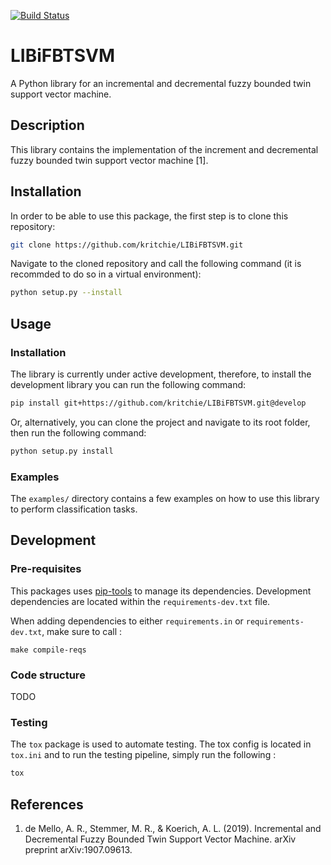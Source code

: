 
[![Build Status](https://dev.azure.com/karlritchie1/LIBiFBTSVM/_apis/build/status/kritchie.LIBiFBTSVM?branchName=master)](https://dev.azure.com/karlritchie1/LIBiFBTSVM/_build/latest?definitionId=1&branchName=master)

# LIBiFBTSVM

A Python library for an incremental and decremental fuzzy bounded twin support vector machine.

## Description

This library contains the implementation of the increment and decremental fuzzy bounded twin support vector machine [1].

## Installation

In order to be able to use this package, the first step is to clone this repository:

```bash
git clone https://github.com/kritchie/LIBiFBTSVM.git
```

Navigate to the cloned repository and call the following command (it is recommded to do so in a virtual environment):

```bash
python setup.py --install
```

## Usage

### Installation

The library is currently under active development, therefore, to install the development library you can
run the following command:

```bash
pip install git+https://github.com/kritchie/LIBiFBTSVM.git@develop
```

Or, alternatively, you can clone the project and navigate to its root folder, then run the following command:

```bash
python setup.py install
```

### Examples

The `examples/` directory contains a few examples on how to use this library to perform classification tasks.

## Development

### Pre-requisites

This packages uses [pip-tools](https://github.com/jazzband/pip-tools) to manage its dependencies.
Development dependencies are located within the `requirements-dev.txt` file.

When adding dependencies to either `requirements.in` or `requirements-dev.txt`, make sure to call :

```
make compile-reqs
```

### Code structure

TODO

### Testing

The `tox` package is used to automate testing. The tox config is located in `tox.ini` and to run the testing pipeline, simply run the following :

```bash
tox
```

## References

1. de Mello, A. R., Stemmer, M. R., & Koerich, A. L. (2019). Incremental and Decremental Fuzzy Bounded Twin Support Vector Machine. arXiv preprint arXiv:1907.09613.
